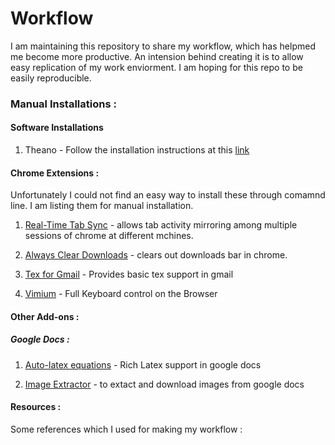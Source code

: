 # Workflow

I am maintaining this repository to share my workflow, which has helpmed me become more productive. An intension behind creating it is to allow easy replication of my work enviorment. I am hoping for this repo to be easily reproducible.

### Manual Installations :
#### Software Installations 
1. Theano - Follow the installation instructions at this [link](https://github.com/ayusek/Workflow.git)

#### Chrome Extensions :
Unfortunately I could not find an easy way to install these through comamnd line. I am listing them for manual installation. 
1. [Real-Time Tab Sync](https://chrome.google.com/webstore/detail/real-time-tab-sync/bflolmfdngaflefhmapdbbjmclioljck?hl=en) - allows tab activity mirroring among multiple sessions of chrome at different mchines. 

2. [Always Clear Downloads](https://chrome.google.com/webstore/detail/always-clear-downloads/cpbmgiffkljiglnpdbljhlenaikojapc) - clears out downloads bar in chrome. 

3. [Tex for Gmail](https://chrome.google.com/webstore/detail/tex-for-gmail/gjnmclkoadjdljnfmbnnhaahilafoeji?hl=en) - Provides basic tex support in gmail 

4. [Vimium](https://chrome.google.com/webstore/detail/vimium/dbepggeogbaibhgnhhndojpepiihcmeb?hl=en) - Full Keyboard control on the Browser 

#### Other Add-ons :
##### Google Docs : 
1. [Auto-latex equations](https://chrome.google.com/webstore/detail/auto-latex-equations/iaainhiejkciadlhlodaajgbffkebdog?hl=en-US) - Rich Latex support in google docs

2. [Image Extractor](https://chrome.google.com/webstore/detail/image-extractor/ejihfoemkcdcfhbmbnaeabmfbkamfnng?hl=en) - to extact and download images from google docs


#### Resources : 
Some references which I used for making my workflow : 

